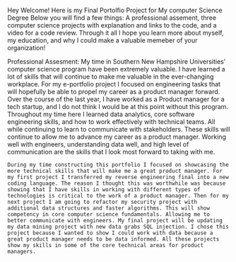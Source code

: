 Hey Welcome! 
Here is my Final Portolfio Project for My computer Science Degree
Below you will find a few things: A professional assement, three computer science projects with explanation and links to the code, and a video for a code review. 
Through it all I hope you learn more about myself, my education, and why I could make a valuable memeber of your organization!

Professional Assesment: 
My time in Southern New Hampshire Universities’ computer science program have been extremely valuable. I have learned a lot of skills that will continue to make me valuable in the ever-changing workplace. For my e-portfolio project I focused on engineering tasks that will hopefully be able to propel my career as a product manager forward. Over the course of the last year, I have worked as a Product manager for a tech startup, and I do not think I would be at this point without this program. Throughout my time here I learned data analytics, core software engineering skills, and how to work effectively with technical teams. All while continuing to learn to communicate with stakeholders. These skills will continue to allow me to advance my career as a product manager. Working well with engineers, understanding data well, and high level of communication are the skills that I look most forward to taking with me. 

	During my time constructing this portfolio I focused on showcasing the more technical skills that will make me a great product manager. For my first project I transferred my reverse engineering final into a new coding language. The reason I thought this was worthwhile was because showing that I have skills in working with different types of technologies is critical to the work of a product manager. Then for my next project I am going to refactor my security project with additional data structures and faster algorithms. This will show competency in core computer science fundamentals. Allowing me to better communicate with engineers. My final project will be updating my data mining project with new data grabs SQL injection. I chose this project because I wanted to show I could work with data because a great product manager needs to be data informed. All these projects show my skills in some of the core technical areas for product managers. 
